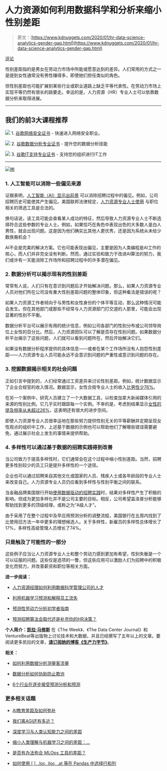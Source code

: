# 人力资源如何利用数据科学和分析来缩小性别差距

> 原文：[https://www.kdnuggets.com/2020/01/hr-data-science-analytics-gender-gap.html](https://www.kdnuggets.com/2020/01/hr-data-science-analytics-gender-gap.html)

[评论](#comments)

性别差距指的是男女在劳动力市场中所能或愿意达到的差异。人们常用的方式之一是提到女性通常没有男性赚得多，即使她们担任类似的角色。

但性别差距也可能扩展到某些行业或职业道路上缺乏平等代表性。在劳动力市场上实现平等仍然有很长的路要走。幸运的是，人力资源（HR）专业人士可以依靠数据分析来取得进展。

* * *

## 我们的前3大课程推荐

![](../Images/0244c01ba9267c002ef39d4907e0b8fb.png) 1\. [谷歌网络安全证书](https://www.kdnuggets.com/google-cybersecurity) - 快速进入网络安全职业。

![](../Images/e225c49c3c91745821c8c0368bf04711.png) 2\. [谷歌数据分析专业证书](https://www.kdnuggets.com/google-data-analytics) - 提升您的数据分析技能

![](../Images/0244c01ba9267c002ef39d4907e0b8fb.png) 3\. [谷歌IT支持专业证书](https://www.kdnuggets.com/google-itsupport) - 支持您的组织进行IT工作

* * *

![图](../Images/729780591257e504cb5d1f56820cabaf.png)

### 1\. 人工智能可以消除一些偏见来源

证据表明，[人工智能（AI）显示出前景](https://hbr.org/2019/10/using-ai-to-eliminate-bias-from-hiring) 可以消除招聘过程中的偏见。例如，公司招聘历史可能使其产生偏见。美国联邦法律规定，[人力资源专业人士使用](https://www.eeoc.gov/policy/docs/factemployment_procedures.html) 与职位相关的筛选工具是合法的。

换句话说，该工具可能会查看某人成功的特征，然后导致人力资源专业人士不断选择符合这些参数的专业人士。例如，如果恰巧在角色中表现出色的大多数人是白人男性，就会出现问题。这是因为他们确实比其他人更优秀，还是因为系统从未给少数族裔机会？

AI不会是完美的解决方案。它也可能表现出偏见，主要是因为人类编程是AI工作的核心，而人们并非完全没有判断。然而，通过实验和致力于改进AI算法的努力，我们或许有一天能消除工作场所和招聘过程中的许多潜在偏见。

### 2\. 数据分析可以揭示现有的性别差距

常常有人说，人们只有在意识到问题后才开始解决问题。那么，如果人力资源专业人员对他们所在公司没有重大性别差距问题的整体印象，但这种看法是错误的呢？

如果人力资源工作者倾向于与男性和女性身份的个体平等互动，那么这种情况可能会发生。但在其他部门或那些不经常与人力资源部门打交道的人那里，可能会出现显著的性别不平衡。

数据分析平台可以展示有用的统计信息，例如公司各部门的性别分布或公司领导岗位上女性的百分比。然后，人力资源团队可以了解是否存在性别问题。如果数据分析平台揭示了这些问题，人们就可以看到问题所在，然后开始解决它们。

如果没有数据分析程序提供的具体信息——或者在某个工作场所没有人抱怨性别差距——人力资源专业人员可能永远不会意识到问题的严重性或意识到问题的存在。

### 3\. 挖掘数据揭示相关的社会问题

正如引言中提到的，人们经常通过工资差异来讨论性别差距。例如，统计数据显示了企业合规官的收入情况。数据显示，女性合规专业人士的收入[比男性少76%](https://www.barkergilmore.com/blog/the-compliance-officers-guide-to-2019-compensation-trends)。

在另一个案例中，研究人员建立了一个大数据工具，以检查加拿大新闻媒体引用的来源的性别比例。它几乎实时跟踪每一个实例。不幸的是，考虑到结果显示[女性的提及频率从未超过26%](https://troymedia.com/viewpoint/big-data-analytics-gender-gap/)，这表明还有很大的进步空间。

即使人力资源专业人员很幸运地在那些努力提供性别无关的平等薪酬并定期呈现女性观点的组织中工作，上述基于数据的示例也可以帮助他们了解哪些错误需要避免，通过展示社会上发生的事情来提供帮助。

### 4\. 多样性可以通过基于数据的招聘实践得到改善

当公司致力于提高多样性时，它们通常会在这个过程中缩小性别差距。当然，招聘更多性别较少的员工只是提升多样性的一个途径。

企业也可以通过招聘来自其他文化或国家的人员、残疾人士或各年龄段的专业人士来改变自己。人力资源专业人员仍应看到多样性与性别平衡之间的联系。

当金融品牌美国银行开始[使用数据驱动的招聘实践](https://www.gallup.com/workplace/247862/analytics-based-hiring-improved-bank-performance-diversity.aspx)时，结果对多样性产生了积极的影响。但成为更加多样化并不是公司主要的目标。相反，公司希望盖洛普分析能够帮助找到更多的顶级经理，或称之为“A级人才”。

由于采用了在整个过程中及早应用预测分析的调整流程，美国银行在五周内找到了比使用旧方法一年中更多的理想候选人。关于多样性，新雇员的多样性总体增长了17%，多样性高级管理人员增长了74%。

### 只是触及了可能性的一部分

这些例子应当让人力资源专业人士和整个劳动力感到更加有希望，性别失衡是一个可以征服的问题。这些仅是选项的一瞥，但这些应用可以激励人们为招聘中的积极变化而努力，并改善薪资和职位等相关方面。

**进一步阅读：**

+   [人力资源经理如何利用数据科学管理公司的人才](/2017/06/hr-managers-data-science-manage-talent.html)

+   [利用机器学习预测和解释员工流失](/2017/10/machine-learning-predict-employee-attrition.html)

+   [预测性劳动力分析初学者指南](/2015/10/beginners-guide-predictive-workforce-analytics.html)

+   [预测招聘算法会取代还是补充你的HR决策？](/2016/05/predictive-hiring-algorithms-replace-augment-your-hr-decisions.html)

**个人简介：[凯拉·马修斯](http://productivitybytes.com/subscribe-to-productivity-bytes/)** 在《The Week》、《The Data Center Journal》和VentureBeat等出版物上讨论技术和大数据，并且已经撰写了五年以上的文章。要阅读更多凯拉的文章，[**请订阅她的博客《生产力字节》**](http://productivitybytes.com/subscribe-to-productivity-bytes/)。

**相关：**

+   [如何利用数据分析测量客流量](/2019/10/measure-foot-traffic-data-analytics.html)

+   [数据分析如何协助防止欺诈](/2019/11/data-analytics-assist-fraud-detection.html)

+   [6个行业在逐步接受预测分析和预测](/2019/05/6-industries-warming-up-predictive-analytics-forecasting.html)

### 更多相关话题

+   [AI教育差距及如何弥补](https://www.kdnuggets.com/2022/11/ai-education-gap-close.html)

+   [我们离AGI还有多近？](https://www.kdnuggets.com/how-close-are-we-to-agi)

+   [深度学习与人类认知能力之间的差距](https://www.kdnuggets.com/2022/10/gap-deep-learning-human-cognitive-abilities.html)

+   [缩小人类理解与机器学习之间的差距：…](https://www.kdnuggets.com/2023/06/closing-gap-human-understanding-machine-learning-explainable-ai-solution.html)

+   [是否有办法弥合 MLOps 工具的差距？](https://www.kdnuggets.com/2022/08/way-bridge-mlops-tools-gap.html)

+   [如何使用 [ ], .loc, iloc, .at 等在 Pandas 中选择行和列](https://www.kdnuggets.com/2019/06/select-rows-columns-pandas.html)
